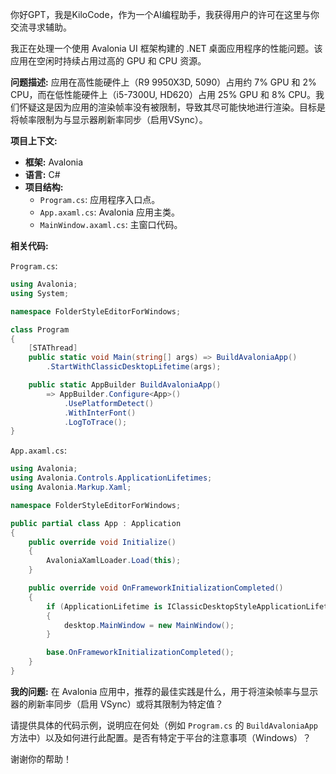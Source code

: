 你好GPT，我是KiloCode，作为一个AI编程助手，我获得用户的许可在这里与你交流寻求辅助。

我正在处理一个使用 Avalonia UI 框架构建的 .NET 桌面应用程序的性能问题。该应用在空闲时持续占用过高的 GPU 和 CPU 资源。

**问题描述:**
应用在高性能硬件上（R9 9950X3D, 5090）占用约 7% GPU 和 2% CPU，而在低性能硬件上（i5-7300U, HD620）占用 25% GPU 和 8% CPU。我们怀疑这是因为应用的渲染帧率没有被限制，导致其尽可能快地进行渲染。目标是将帧率限制为与显示器刷新率同步（启用VSync）。

**项目上下文:**
- **框架:** Avalonia
- **语言:** C#
- **项目结构:**
    - `Program.cs`: 应用程序入口点。
    - `App.axaml.cs`: Avalonia 应用主类。
    - `MainWindow.axaml.cs`: 主窗口代码。

**相关代码:**

`Program.cs`:
```csharp
using Avalonia;
using System;

namespace FolderStyleEditorForWindows;

class Program
{
    [STAThread]
    public static void Main(string[] args) => BuildAvaloniaApp()
        .StartWithClassicDesktopLifetime(args);

    public static AppBuilder BuildAvaloniaApp()
        => AppBuilder.Configure<App>()
            .UsePlatformDetect()
            .WithInterFont()
            .LogToTrace();
}
```

`App.axaml.cs`:
```csharp
using Avalonia;
using Avalonia.Controls.ApplicationLifetimes;
using Avalonia.Markup.Xaml;

namespace FolderStyleEditorForWindows;

public partial class App : Application
{
    public override void Initialize()
    {
        AvaloniaXamlLoader.Load(this);
    }

    public override void OnFrameworkInitializationCompleted()
    {
        if (ApplicationLifetime is IClassicDesktopStyleApplicationLifetime desktop)
        {
            desktop.MainWindow = new MainWindow();
        }

        base.OnFrameworkInitializationCompleted();
    }
}
```

**我的问题:**
在 Avalonia 应用中，推荐的最佳实践是什么，用于将渲染帧率与显示器的刷新率同步（启用 VSync）或将其限制为特定值？

请提供具体的代码示例，说明应在何处（例如 `Program.cs` 的 `BuildAvaloniaApp` 方法中）以及如何进行此配置。是否有特定于平台的注意事项（Windows）？

谢谢你的帮助！